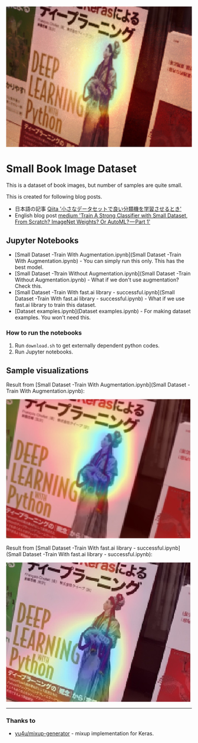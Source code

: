 ![title](title.jpg)

# Small Book Image Dataset

This is a dataset of book images, but number of samples are quite small.

This is created for following blog posts.

- 日本語の記事 [Qiita '小さなデータセットで良い分類機を学習させるとき'](https://qiita.com/daisukelab/items/381099590f22e4f9ab1f)
- English blog post [medium 'Train A Strong Classifier with Small Dataset, From Scratch? ImageNet Weights? Or AutoML? — Part 1'](https://medium.com/@nizumical/train-a-strong-classifier-with-small-dataset-from-scratch-imagenet-weights-or-automl-part-1-6b6d375fc680)

## Jupyter Notebooks

- [Small Dataset -Train With Augmentation.ipynb](Small Dataset -Train With Augmentation.ipynb) - You can simply run this only. This has the best model.
- [Small Dataset -Ttrain Without Augmentation.ipynb](Small Dataset -Train Without Augmentation.ipynb) - What if we don't use augmentation? Check this.
- [Small Dataset -Train With fast.ai library - successful.ipynb](Small Dataset -Train With fast.ai library - successful.ipynb) - What if we use fast.ai library to train this dataset.
- [Dataset examples.ipynb](Dataset examples.ipynb) - For making dataset examples. You won't need this.

### How to run the notebooks

1. Run `download.sh` to get externally dependent python codes.
2. Run Jupyter notebooks.

## Sample visualizations

Result from [Small Dataset -Train With Augmentation.ipynb](Small Dataset -Train With Augmentation.ipynb):

![sample_keras.jpg](sample_keras.jpg)

Result from [Small Dataset -Train With fast.ai library - successful.ipynb](Small Dataset -Train With fast.ai library - successful.ipynb):

![sample_fastai.jpg](sample_fastai.jpg)

- - -

### Thanks to

- [yu4u/mixup-generator](https://github.com/yu4u/mixup-generator) - mixup implementation for Keras.
